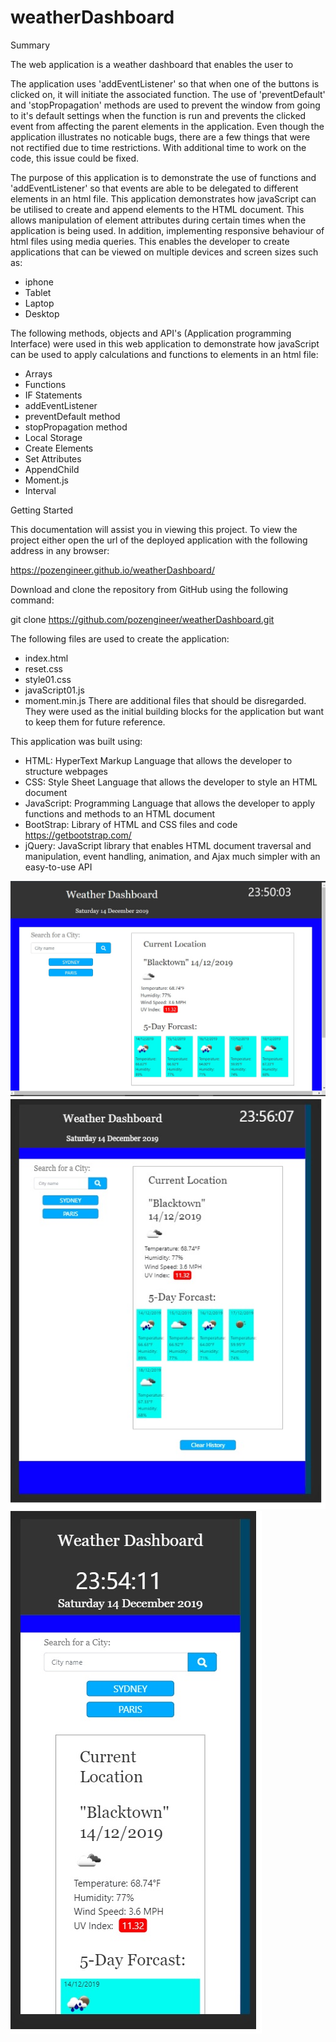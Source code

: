 # weatherDashboard

Summary

The web application is a weather dashboard that enables the user to

The application uses 'addEventListener' so that when one of the buttons is clicked on, it will initiate
the associated function. The use of 'preventDefault' and 'stopPropagation' methods are used to prevent
the window from going to it's default settings when the function is run and prevents the clicked event
from affecting the parent elements in the application. Even though the application illustrates no noticable
bugs, there are a few things that were not rectified due to time restrictions. With additional time to work
on the code, this issue could be fixed. 

The purpose of this application is to demonstrate the use of functions and 'addEventListener' so that events
are able to be delegated to different elements in an html file. This application demonstrates how javaScript
can be utilised to create and append elements to the HTML document. This allows manipulation of element
attributes during certain times when the application is being used. In addition, implementing responsive
behaviour of html files using media queries. This enables the developer to create applications that can be
viewed on multiple devices and screen sizes such as:
- iphone
- Tablet
- Laptop
- Desktop

The following methods, objects and API's (Application programming Interface) were used in this web
application to demonstrate how javaScript can be used to apply calculations and functions to elements
in an html file:
- Arrays 
- Functions
- IF Statements
- addEventListener
- preventDefault method
- stopPropagation method
- Local Storage
- Create Elements
- Set Attributes
- AppendChild
- Moment.js
- Interval

Getting Started

This documentation will assist you in viewing this project. To view the project either open
the url of the deployed application with the following address in any browser:

https://pozengineer.github.io/weatherDashboard/

Download and clone the repository from GitHub using the following command:

git clone https://github.com/pozengineer/weatherDashboard.git

The following files are used to create the application:
- index.html
- reset.css
- style01.css
- javaScript01.js
- moment.min.js
There are additional files that should be disregarded. They were used as the initial building
blocks for the application but want to keep them for future reference.

This application was built using:
-   HTML: HyperText Markup Language that allows the developer to structure webpages
-   CSS: Style Sheet Language that allows the developer to style an HTML document
-   JavaScript: Programming Language that allows the developer to apply functions and methods to an HTML document 
-   BootStrap: Library of HTML and CSS files and code https://getbootstrap.com/
-   jQuery: JavaScript library that enables HTML document traversal and manipulation, event handling, animation,
    and Ajax much simpler with an easy-to-use API

![weatherDashboard desktop](assets/images/weatherDashboard01.jpg)
![weatherDashboard tablet](assets/images/weatherDashboard02.jpg)
![weatherDashboard iphoneX](assets/images/weatherDashboard03.jpg)